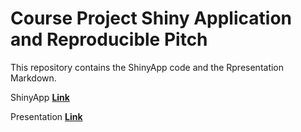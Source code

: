 # Course Project Shiny Application and Reproducible Pitch

This repository contains the ShinyApp code and the Rpresentation Markdown.

ShinyApp [**Link**](https://daniele.shinyapps.io/mtcars_lm_shiny_app/)

Presentation [**Link**](http://rpubs.com/daniele/mtcars-lm-shiny-app-presentation)

